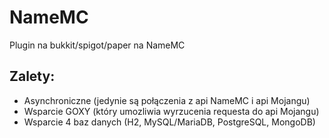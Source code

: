 # NameMC
 Plugin na bukkit/spigot/paper na NameMC

## Zalety:
- Asynchroniczne (jedynie są połączenia z api NameMC i api Mojangu)
- Wsparcie GOXY (który umozliwia wyrzucenia requesta do api Mojangu)
- Wsparcie 4 baz danych (H2, MySQL/MariaDB, PostgreSQL, MongoDB)
